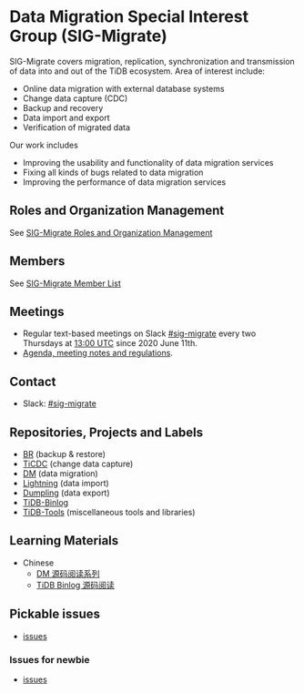# Data Migration Special Interest Group (SIG-Migrate)

SIG-Migrate covers migration, replication, synchronization and transmission of data into and out of the TiDB ecosystem. Area of interest include:
* Online data migration with external database systems
* Change data capture (CDC)
* Backup and recovery
* Data import and export
* Verification of migrated data

Our work includes
* Improving the usability and functionality of data migration services
* Fixing all kinds of bugs related to data migration
* Improving the performance of data migration services

## Roles and Organization Management

See [SIG-Migrate Roles and Organization Management](https://github.com/pingcap/community/blob/master/special-interest-groups/sig-migrate/README.md)

## Members

See [SIG-Migrate Member List](https://contributor.tidb.io/sig/migrate/)

## Meetings

* Regular text-based meetings on Slack [#sig-migrate] every two Thursdays at [13:00 UTC](http://www.thetimezoneconverter.com/?t=13:00&tz=UTC) since 2020 June 11th.
* [Agenda, meeting notes and regulations](https://docs.google.com/document/d/1iKSi7JpWjODPTKOgc46N3BzuaH8R9XcDhLS0NhpcT9g/edit?usp=sharing).

## Contact

* Slack: [#sig-migrate]

## Repositories, Projects and Labels

* [BR](https://github.com/pingcap/br) (backup & restore)
* [TiCDC](https://github.com/pingcap/ticdc) (change data capture)
* [DM](https://github.com/pingcap/dm/) (data migration)
* [Lightning](https://github.com/pingcap/tidb-lightning) (data import)
* [Dumpling](https://github.com/pingcap/dumpling) (data export)
* [TiDB-Binlog](https://github.com/pingcap/tidb-binlog)
* [TiDB-Tools](https://github.com/pingcap/tidb-tools) (miscellaneous tools and libraries)

[#sig-migrate]: https://slack.tidb.io/invite?team=tidb-community&channel=sig-migrate&ref=github_sig

## Learning Materials

* Chinese
    * [DM 源码阅读系列](https://pingcap.com/blog-cn/#DM-%E6%BA%90%E7%A0%81%E9%98%85%E8%AF%BB)
    * [TiDB Binlog 源码阅读](https://pingcap.com/blog-cn/#TiDB-Binlog-%E6%BA%90%E7%A0%81%E9%98%85%E8%AF%BB)

## Pickable issues

* [issues](https://github.com/search?o=desc&q=is%3Aissue+repo%3Apingcap%2Fbr+repo%3Apingcap%2Fticdc+repo%3Apingcap%2Fdm+repo%3Apingcap%2Ftidb-lightning+repo%3Apingcap%2Fdumpling+repo%3Apingcap%2Ftidb-binlog+repo%3Apingcap%2Ftidb-tools&s=created&state=open&type=Issues)

### Issues for newbie

- [issues](https://github.com/search?q=is%3Aissue+label%3A%22good+first+issue%22+repo%3Apingcap%2Fbr+repo%3Apingcap%2Fticdc+repo%3Apingcap%2Fdm+repo%3Apingcap%2Ftidb-lightning+repo%3Apingcap%2Fdumpling+repo%3Apingcap%2Ftidb-binlog+repo%3Apingcap%2Ftidb-tools&state=open&type=Issues)
